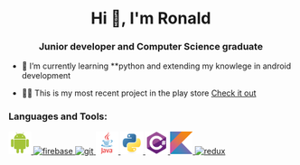 <h1 align="center">Hi 👋, I'm Ronald</h1>
<h3 align="center">Junior developer and Computer Science graduate</h3>

- 🌱 I’m currently learning **python and extending my knowlege in android development

- 👨‍💻 This is my most recent project in the play store [Check it out](https://play.google.com/store/apps/details?id=com.yoyoG.makeiteven2)


<h3 align="left">Languages and Tools:</h3></a>
<a href="https://developer.android.com/" target="_blank"> <img src="https://raw.githubusercontent.com/devicons/devicon/master/icons/android/android-original.svg" alt="firebase" width="40" height="40"/> </a>
<a href="https://firebase.google.com/" target="_blank"> <img src="https://www.vectorlogo.zone/logos/firebase/firebase-icon.svg" alt="firebase" width="40" height="40"/> </a> 
<a href="https://git-scm.com/" target="_blank"> <img src="https://www.vectorlogo.zone/logos/git-scm/git-scm-icon.svg" alt="git" width="40" height="40"/> </a> 
<a href="https://www.java.com" target="_blank"> <img src="https://raw.githubusercontent.com/devicons/devicon/master/icons/java/java-original-wordmark.svg" alt="java" width="40" height="40"/> </a> <a href="https://www.python.org" target="_blank"> <img src="https://raw.githubusercontent.com/devicons/devicon/master/icons/python/python-original.svg" alt="python" width="40" height="40"/> </a> 
<a href="https://docs.microsoft.com/en-us/dotnet/csharp/" target="_blank"> <img src="https://raw.githubusercontent.com/devicons/devicon/master/icons/csharp/csharp-original.svg" alt="react" width="40" height="40"/> </a>
<a href="https://kotlinlang.org/" target="_blank"> <img src="https://raw.githubusercontent.com/devicons/devicon/master/icons/kotlin/kotlin-original.svg" alt="redux" width="40" height="40"/> </a> 
<a href="https://developer.android.com/studio" target="_blank"> <img src="https://upload.wikimedia.org/wikipedia/commons/thumb/3/34/Android_Studio_icon.svg/512px-Android_Studio_icon.svg.png" alt="redux" width="40" height="40"/> </a>
</p>



